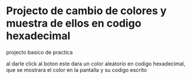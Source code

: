 # Projecto de cambio de colores y muestra de ellos en codigo hexadecimal

projecto basico de practica

al darle click al boton este dara un color aleatorio en codigo hexadecimal, que se mostrara el color en la pantalla y su codigo escrito
